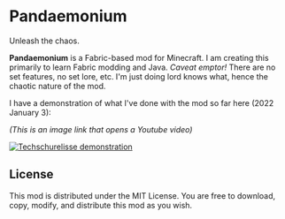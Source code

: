 # Pandaemonium
Unleash the chaos.

**Pandaemonium** is a Fabric-based mod for Minecraft. I am creating this primarily to learn Fabric modding and Java. *Caveat emptor!* There are no set features, no set lore, etc. I'm just doing lord knows what, hence the chaotic nature of the mod.

I have a demonstration of what I've done with the mod so far here (2022 January 3):

*(This is an image link that opens a Youtube video)*

[![Techschurelisse demonstration](https://img.youtube.com/vi/eLiJiqTPh4E/0.jpg)](https://www.youtube.com/watch?v=eLiJiqTPh4E)

## License

This mod is distributed under the MIT License. You are free to download, copy, modify, and distribute this mod as you wish.